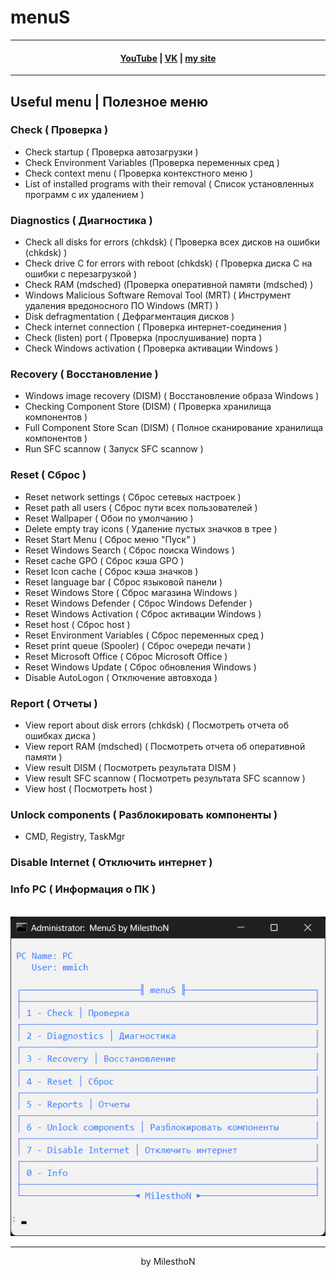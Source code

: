 # menuS
***
<h4 align="center"> <a href="https://www.youtube.com/channel/UCy2JxQdX8dT2Tbj4ykUkqFw">YouTube</a> | <a href="https://VK.com/id180544766">VK</a> | <a href="https://milesthon.github.io">my site</a> </h4>

***
## Useful menu | Полезное меню

### Check ( Проверка )
- Check startup ( Проверка автозагрузки )
- Check Environment Variables (Проверка переменных сред )
- Check context menu ( Проверка контекстного меню )
- List of installed programs with their removal ( Список установленных программ с их удалением )
### Diagnostics ( Диагностика )
- Check all disks for errors (chkdsk) ( Проверка всех дисков на ошибки (chkdsk) )
- Check drive C for errors with reboot (chkdsk) ( Проверка диска C на ошибки с перезагрузкой )
- Check RAM (mdsched) (Проверка оперативной памяти (mdsched) )
- Windows Malicious Software Removal Tool (MRT) ( Инструмент удаления вредоносного ПО Windows (MRT) )
- Disk defragmentation ( Дефрагментация дисков )
- Check internet connection ( Проверка интернет-соединения )
- Check (listen) port ( Проверка (прослушивание) порта )
- Check Windows activation ( Проверка активации Windows )
### Recovery ( Восстановление )
- Windows image recovery (DISM) ( Восстановление образа Windows )
- Checking Component Store (DISM) ( Проверка хранилища компонентов )
- Full Component Store Scan (DISM) ( Полное сканирование хранилища компонентов )
- Run SFC scannow ( Запуск SFC scannow )
### Reset ( Сброс )
- Reset network settings ( Сброс сетевых настроек )
- Reset path all users ( Сброс пути всех пользователей )
- Reset Wallpaper ( Обои по умолчанию )
- Delete empty tray icons ( Удаление пустых значков в трее )
- Reset Start Menu ( Сброс меню "Пуск" )
- Reset Windows Search ( Сброс поиска Windows )
- Reset cache GPO ( Сброс кэша GPO )
- Reset Icon cache ( Сброс кэша значков )
- Reset language bar ( Сброс языковой панели )
- Reset Windows Store ( Сброс магазина Windows )
- Reset Windows Defender ( Сброс Windows Defender )
- Reset Windows Activation ( Сброс активации Windows )
- Reset host ( Сброс host )
- Reset Environment Variables ( Сброс переменных сред )
- Reset print queue (Spooler) ( Сброс очереди печати )
- Reset Microsoft Office ( Сброс Microsoft Office )
- Reset Windows Update ( Сброс обновления Windows )
- Disable AutoLogon ( Отключение автовхода )
### Report ( Отчеты )
- View report about disk errors (chkdsk) ( Посмотреть отчета об ошибках диска )
- View report RAM (mdsched) ( Посмотреть отчета об оперативной памяти )
- View result DISM ( Посмотреть результата DISM )
- View result SFC scannow ( Посмотреть результата SFC scannow )
- View host ( Посмотреть host )
### Unlock components ( Разблокировать компоненты )
- CMD, Registry, TaskMgr
### Disable Internet ( Отключить интернет )
### Info PC ( Информация о ПК )

<br>
<div align="center">  
<img alt="Image" src="https://github.com/MilesthoN/menuS/blob/main/Image.png"/>

***
by MilesthoN
